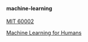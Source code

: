 #### machine-learning

[MIT 60002](https://ocw.mit.edu/courses/electrical-engineering-and-computer-science/6-0002-introduction-to-computational-thinking-and-data-science-fall-2016/)

[Machine Learning for Humans](https://medium.com/machine-learning-for-humans/why-machine-learning-matters-6164faf1df12)
